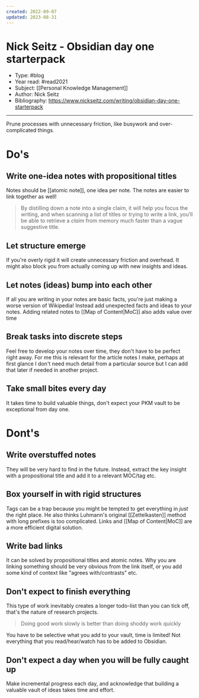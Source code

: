 ```yaml
---
created: 2022-09-07
updated: 2023-08-31
---
```

# Nick Seitz - Obsidian day one starterpack

* Type: #blog
* Year read: #read2021
* Subject: [[Personal Knowledge Management]]
* Author: Nick Seitz
* Bibliography: https://www.nickseitz.com/writing/obsidian-day-one-starterpack
---

Prune processes with unnecessary friction, like busywork and over-complicated things. 

# Do's

## Write one-idea notes with propositional titles

Notes should be [[atomic note]], one idea per note. The notes are easier to link together as well!

> By distilling down a note into a single claim, it will help you focus the writing, and when scanning a list of titles or trying to write a link, you’ll be able to retrieve a _claim_ from memory much faster than a vague suggestive title.

## Let structure emerge

If you're overly rigid it will create unnecessary friction and overhead. It might also block you from actually coming up with new insights and ideas.

## Let notes (ideas) bump into each other

If all you are writing in your notes are basic facts, you're just making a worse version of Wikipedia! Instead add unexpected facts and ideas to your notes. Adding related notes to [[Map of Content|MoC]] also adds value over time

## Break tasks into discrete steps

Feel free to develop your notes over time, they don't have to be perfect right away. For me this is relevant for the article notes I make, perhaps at first glance I don't need much detail from a particular source but I can add that later if needed in another project.

## Take small bites every day

It takes time to build valuable things, don't expect your PKM vault to be exceptional from day one.

# Dont's

## Write overstuffed notes

They will be very hard to find in the future. Instead, extract the key insight with a propositional title and add it to a relevant MOC/tag etc.

## Box yourself in with rigid structures

Tags can be a trap because you might be tempted to get everything in *just* the right place. He also thinks Luhmann's original [[Zettelkasten]] method with long prefixes is too complicated. Links and [[Map of Content|MoC]] are a more efficient digital solution.

## Write bad links

It can be solved by propositional titles and atomic notes. Why you are linking something should be very obvious from the link itself, or you add some kind of context like "agrees with/contrasts" etc.

## Don't expect to finish everything

This type of work inevitably creates a longer todo-list than you can tick off, that's the nature of research projects.

> Doing good work slowly is better than doing shoddy work quickly

You have to be selective what you add to your vault, time is limited! Not everything that you read/hear/watch has to be added to Obsidian.

## Don't expect a day when you will be fully caught up

Make incremental progress each day, and acknowledge that building a valuable vault of ideas takes time and effort.